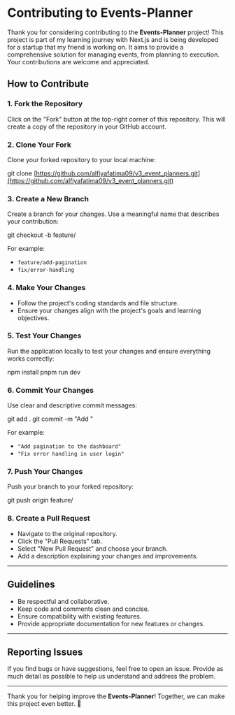 # Contributing to Events-Planner

Thank you for considering contributing to the **Events-Planner** project! This project is part of my learning journey with Next.js and is being developed for a startup that my friend is working on. It aims to provide a comprehensive solution for managing events, from planning to execution. Your contributions are welcome and appreciated.

## How to Contribute

### 1. Fork the Repository

Click on the "Fork" button at the top-right corner of this repository. This will create a copy of the repository in your GitHub account.

### 2. Clone Your Fork

Clone your forked repository to your local machine:

git clone [https://github.com/alfiyafatima09/v3_event_planners.git](https://github.com/alfiyafatima09/v3_event_planners.git)

### 3. Create a New Branch

Create a branch for your changes. Use a meaningful name that describes your contribution:

git checkout -b feature/<branch-name>


For example:
- `feature/add-pagination`
- `fix/error-handling`

### 4. Make Your Changes

- Follow the project's coding standards and file structure.
- Ensure your changes align with the project's goals and learning objectives.

### 5. Test Your Changes

Run the application locally to test your changes and ensure everything works correctly:

npm install
pnpm run dev

### 6. Commit Your Changes

Use clear and descriptive commit messages:

git add . git commit -m "Add <description of changes>"

For example:
- `"Add pagination to the dashboard"`
- `"Fix error handling in user login"`

### 7. Push Your Changes

Push your branch to your forked repository:

git push origin feature/<branch-name>


### 8. Create a Pull Request

- Navigate to the original repository.
- Click the "Pull Requests" tab.
- Select "New Pull Request" and choose your branch.
- Add a description explaining your changes and improvements.

---

## Guidelines

- Be respectful and collaborative.
- Keep code and comments clean and concise.
- Ensure compatibility with existing features.
- Provide appropriate documentation for new features or changes.

---

## Reporting Issues

If you find bugs or have suggestions, feel free to open an issue. Provide as much detail as possible to help us understand and address the problem.

---

Thank you for helping improve the **Events-Planner**! Together, we can make this project even better. 🎉
